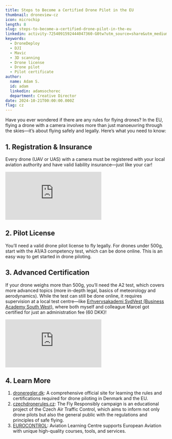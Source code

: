 ```yaml
---
title: Steps to Become a Certified Drone Pilot in the EU
thumbnail: droneview-cz
icon: microchip
length: 8
slug: steps-to-become-a-certified-drone-pilot-in-the-eu
linkedin: activity-7254091592444047360-G0tw?utm_source=share&utm_medium=member_desktop
keywords:
  - DroneDeploy
  - DJI
  - Mavic
  - 3D scanning
  - Drone license
  - Drone pilot
  - Pilot certificate
author:
  name: Adam S.
  id: adam
  linkedin: adamsochorec
  department: Creative Director
date: 2024-10-21T00:00:00.000Z
flag: cz
---
```


Have you ever wondered if there are any rules for flying drones? In the EU, flying a drone with a camera involves more than just manoeuvring through the skies—it’s about flying safely and legally. Here’s what you need to know:

## 1. Registration & Insurance

Every drone (UAV or UAS) with a camera must be registered with your local aviation authority and have valid liability insurance—just like your car!

<iframe src="https://dronezoner.eu/JavaScript2024.html" frameborder="0" allowfullscreen></iframe>

## 2. Pilot License

You’ll need a valid drone pilot license to fly legally. For drones under 500g, start with the A1/A3 competency test, which can be done online. This is an easy way to get started in drone piloting.

## 3. Advanced Certification

If your drone weighs more than 500g, you’ll need the A2 test, which covers more advanced topics (more in-depth legal, basics of meteorology and aerodynamics). While the test can still be done online, it requires supervision at a local test centre—like [Erhvervsakademi SydVest (Business Academy South West)](https://easv.dk), where both myself and colleague Marcel got certified for just an administration fee (60 DKK)!

<iframe src="https://dronview.rlp.cz" frameborder="0" allowfullscreen></iframe>

## 4. Learn More

1. [droneregler.dk](https://droneregler.dk): A comprehensive official site for learning the rules and certifications required for drone piloting in Denmark and the EU.
2. [czechdronerules.cz](https://czechdronerules.cz): The Fly Responsibly campaign is an educational project of the Czech Air Traffic Control, which aims to inform not only drone pilots but also the general public with the regulations and principles of safe flying.
3. [EUROCONTROL](https://learningzone.eurocontrol.int/ilp/pages/external-dashboard.jsf?menuId=1104\&locale=en-GB#/?dashboardId=6): Aviation Learning Centre supports European Aviation with unique high-quality courses, tools, and services.
